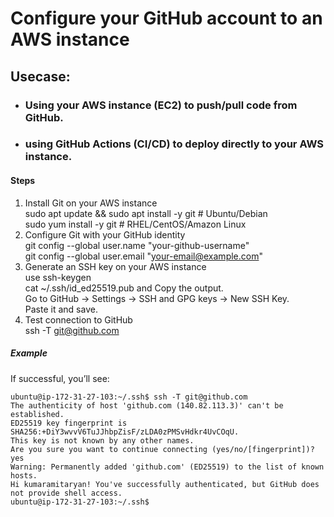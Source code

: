 # Configure your GitHub account to an AWS instance
## Usecase:
* ### Using your AWS instance (EC2) to push/pull code from GitHub.
* ### using GitHub Actions (CI/CD) to deploy directly to your AWS instance.
#### Steps
1. Install Git on your AWS instance  
		sudo apt update && sudo apt install -y git   # Ubuntu/Debian  
		sudo yum install -y git                      # RHEL/CentOS/Amazon Linux    
2. Configure Git with your GitHub identity  
		git config --global user.name "your-github-username"  
    git config --global user.email "your-email@example.com"  
3. Generate an SSH key on your AWS instance  
		use ssh-keygen   
		cat ~/.ssh/id_ed25519.pub and Copy the output.  
		Go to GitHub → Settings → SSH and GPG keys → New SSH Key.  
		Paste it and save.  
4. Test connection to GitHub  
		ssh -T git@github.com  

##### Example  
If successful, you’ll see:
	
	ubuntu@ip-172-31-27-103:~/.ssh$ ssh -T git@github.com  
	The authenticity of host 'github.com (140.82.113.3)' can't be established.
	ED25519 key fingerprint is SHA256:+DiY3wvvV6TuJJhbpZisF/zLDA0zPMSvHdkr4UvCOqU.
	This key is not known by any other names.
	Are you sure you want to continue connecting (yes/no/[fingerprint])? yes
	Warning: Permanently added 'github.com' (ED25519) to the list of known hosts.
	Hi kumaramitaryan! You've successfully authenticated, but GitHub does not provide shell access.
	ubuntu@ip-172-31-27-103:~/.ssh$
